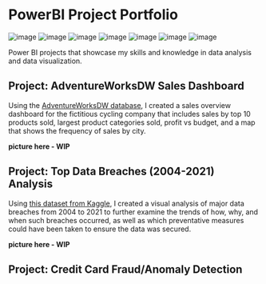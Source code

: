 # PowerBI Project Portfolio
![image](https://img.shields.io/badge/PowerBI-F2C811?style=for-the-badge&logo=Power%20BI&logoColor=white) 
![image](https://img.shields.io/badge/Python-FFD43B?style=for-the-badge&logo=python&logoColor=blue)
![image](https://img.shields.io/badge/MySQL-005C84?style=for-the-badge&logo=mysql&logoColor=white)
![image](https://img.shields.io/badge/PostgreSQL-316192?style=for-the-badge&logo=postgresql&logoColor=white)
![image](https://img.shields.io/badge/Microsoft%20SQL%20Server-CC2927?style=for-the-badge&logo=microsoft%20sql%20server&logoColor=white)
![image](https://img.shields.io/badge/Microsoft_Excel-217346?style=for-the-badge&logo=microsoft-excel&logoColor=white)
![image](https://img.shields.io/badge/Visual_Studio-5C2D91?style=for-the-badge&logo=visual%20studio&logoColor=white)

Power BI projects that showcase my skills and knowledge in data analysis and data visualization.

## Project: AdventureWorksDW Sales Dashboard
Using the [AdventureWorksDW database](https://learn.microsoft.com/en-us/sql/samples/adventureworks-install-configure?view=sql-server-ver16&tabs=ssms), I created a sales overview dashboard for the fictitious cycling company that includes sales by top 10 products sold, largest product categories sold, profit vs budget, and a map that shows the frequency of sales by city. 

**picture here - WIP**

## Project: Top Data Breaches (2004-2021) Analysis
Using [this dataset from Kaggle](https://www.kaggle.com/datasets/hishaamarmghan/list-of-top-data-breaches-2004-2021), I created a visual analysis of major data breaches from 2004 to 2021 to further examine the trends of how, why, and when such breaches occurred, as well as which preventative measures could have been taken to ensure the data was secured.

**picture here - WIP**

## Project: Credit Card Fraud/Anomaly Detection

